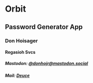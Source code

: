 # Orbit
## Password Generator App
### Don Hoisager
#### Regasioh Svcs
##### Mastodon: [@donhojr@mastodon.social](https://mastodon.social/@donhojr)
##### Mail: [Deuce](mailto:deuce@hoisagers.com)
